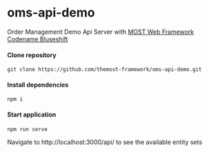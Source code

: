 # oms-api-demo
Order Management Demo Api Server with [MOST Web Framework Codename Bluseshift](https://github.com/themost-framework/themost)

#### Clone repository

    git clone https://github.com/themost-framework/oms-api-demo.git

#### Install dependencies

    npm i
    
#### Start application

    npm run serve

Navigate to http://localhost:3000/api/ to see the available entity sets

